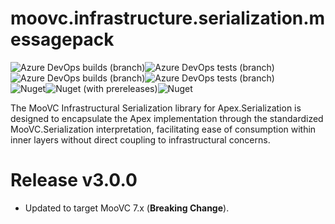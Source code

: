 # moovc.infrastructure.serialization.messagepack

<img alt="Azure DevOps builds (branch)" src="https://img.shields.io/azure-devops/build/vmartinspaul/MooVC/9/master?label=master&style=plastic" /><img alt="Azure DevOps tests (branch)" src="https://img.shields.io/azure-devops/tests/vmartinspaul/MooVC/9/master?label=Tests%20%28master%29&style=plastic" /><BR /><img alt="Azure DevOps builds (branch)" src="https://img.shields.io/azure-devops/build/vmartinspaul/MooVC/9/develop?label=develop&style=plastic" /><img alt="Azure DevOps tests (branch)" src="https://img.shields.io/azure-devops/tests/vmartinspaul/MooVC/9/develop?label=Tests%20%28develop%29&style=plastic" /><BR /><img alt="Nuget" src="https://img.shields.io/nuget/v/moovc.infrastructure.serialization.apex?style=plastic" /><img alt="Nuget (with prereleases)" src="https://img.shields.io/nuget/vpre/moovc.infrastructure.serialization.apex?style=plastic" /><img alt="Nuget" src="https://img.shields.io/nuget/dt/moovc.infrastructure.serialization.apex?style=plastic" />

The MooVC Infrastructural Serialization library for Apex.Serialization is designed to encapsulate the Apex implementation through the standardized MooVC.Serialization interpretation, facilitating ease of consumption within inner layers without direct coupling to infrastructural concerns.

# Release v3.0.0

- Updated to target MooVC 7.x (**Breaking Change**).